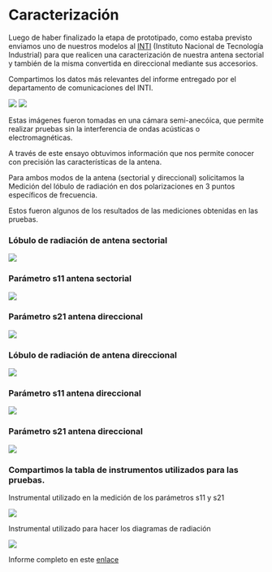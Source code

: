 <!--
SPDX-FileCopyrightText: 2023 Tecnología de Raíz <tecnologiaderaiz@disroot.org>

SPDX-License-Identifier: CC-BY-NC-4.0
-->

# Caracterización

Luego de haber finalizado la etapa de prototipado, como estaba previsto enviamos uno de nuestros modelos al [INTI](https://www.argentina.gob.ar/inti) (Instituto Nacional de Tecnología Industrial) para que realicen una caracterización de nuestra antena sectorial y también de la misma convertida en direccional mediante sus accesorios.

Compartimos los datos más relevantes del informe entregado por el departamento de comunicaciones del INTI.


![](images/1-vistasdeantenasinplato.png)
![](images/2-vistasdeantenaconplato.png)




Estas imágenes fueron tomadas en una cámara semi-anecóica, que permite realizar pruebas sin la interferencia de ondas acústicas o electromagnéticas.

A través de este ensayo obtuvimos información que nos permite conocer con precisión las características de la antena.

Para ambos modos de la antena (sectorial y direccional) solicitamos la Medición del lóbulo de radiación en dos polarizaciones en 3 puntos específicos de frecuencia.


Estos fueron algunos de los resultados de las mediciones obtenidas en las pruebas.

### Lóbulo de radiación de antena sectorial

![](images/3-Lobuloradiacionfrecuencia5550-SP.png)

### Parámetro s11 antena sectorial

![](images/5-parametros11posicion1-SP.png)

### Parámetro s21 antena direccional

![](images/6-parametros21-SP.png)





### Lóbulo de radiación de antena direccional

![](images/4-Lobuloderadiacionfrecuencia5550-P.png)


### Parámetro s11 antena direccional

![](images/7-parametros11posicion1-P.png)

### Parámetro s21 antena direccional

![](images/8-parametros21-P.png)



### Compartimos la tabla de instrumentos utilizados para las pruebas.
Instrumental utilizado en la medición de los parámetros s11 y s21

![](images/9-instrumentalutilizadoparamediciondeparamtross11ys21.png)



Instrumental utilizado para hacer los diagramas de radiación

![](images/10-instrumentalutilizadoparadiagramasderadiacion.png)



Informe completo en este [enlace](https://github.com/TecnologiadeRaiz/LoPALiR/blob/main/INFORME%20Waveguide%20INTI.pdf)
